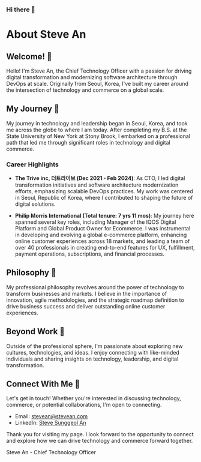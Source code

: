 ### Hi there 👋

<!--
**stevean84/stevean84** is a ✨ _special_ ✨ repository because its `README.md` (this file) appears on your GitHub profile.

Here are some ideas to get you started:

- 🔭 I’m currently working on ...
- 🌱 I’m currently learning ...
- 👯 I’m looking to collaborate on ...
- 🤔 I’m looking for help with ...
- 💬 Ask me about ...
- 📫 How to reach me: ...
- 😄 Pronouns: ...
- ⚡ Fun fact: ...
-->

# About Steve An

## Welcome! 👋

Hello! I'm Steve An, the Chief Technology Officer with a passion for driving digital transformation and modernizing software architecture through DevOps at scale. Originally from Seoul, Korea, I've built my career around the intersection of technology and commerce on a global scale.

## My Journey 🚀

My journey in technology and leadership began in Seoul, Korea, and took me across the globe to where I am today. After completing my B.S. at the State University of New York at Stony Brook, I embarked on a professional path that led me through significant roles in technology and digital commerce.

### Career Highlights

- **The Trive inc, 더트라이브 (Dec 2021 - Feb 2024)**: As CTO, I led digital transformation initiatives and software architecture modernization efforts, emphasizing scalable DevOps practices. My work was centered in Seoul, Republic of Korea, where I contributed to shaping the future of digital solutions.

- **Philip Morris International (Total tenure: 7 yrs 11 mos)**: My journey here spanned several key roles, including Manager of the IQOS Digital Platform and Global Product Owner for Ecommerce. I was instrumental in developing and evolving a global e-commerce platform, enhancing online customer experiences across 18 markets, and leading a team of over 40 professionals in creating end-to-end features for UX, fulfillment, payment operations, subscriptions, and financial processes.

## Philosophy 🌟

My professional philosophy revolves around the power of technology to transform businesses and markets. I believe in the importance of innovation, agile methodologies, and the strategic roadmap definition to drive business success and deliver outstanding online customer experiences.

## Beyond Work 🌱

Outside of the professional sphere, I'm passionate about exploring new cultures, technologies, and ideas. I enjoy connecting with like-minded individuals and sharing insights on technology, leadership, and digital transformation.

## Connect With Me 🤝

Let's get in touch! Whether you're interested in discussing technology, commerce, or potential collaborations, I'm open to connecting.

- Email: [stevean@stevean.com](mailto:stevean@stevean.com)
- LinkedIn: [Steve Sunggeol An](https://www.linkedin.com/in/steve-sunggeol-an-b854a250/)

Thank you for visiting my page. I look forward to the opportunity to connect and explore how we can drive technology and commerce forward together.

Steve An - Chief Technology Officer
